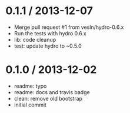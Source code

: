 
0.1.1 / 2013-12-07 
==================

 * Merge pull request #1 from vesln/hydro-0.6.x
 * Run the tests with hydro 0.6.x
 * lib: code cleanup
 * test: update hydro to ~0.5.0

0.1.0 / 2013-12-02 
==================

 * readme: typo
 * readme: docs and travis badge
 * clean: remove old bootstrap
 * initial commit
